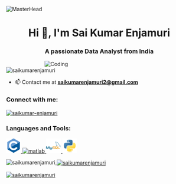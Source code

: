 ![MasterHead](https://i.pinimg.com/originals/79/c6/62/79c6621ebf8e0eb5f4dcec4903c33cd8.jpg)
<h1 align="center">Hi 👋, I'm Sai Kumar Enjamuri</h1>
<h3 align="center">A passionate Data Analyst from India</h3>
<img align="right" alt="Coding" width="400" src="https://imarticus.org/blog/wp-content/uploads/2020/09/rt.gif">

<p align="left"> <img src="https://komarev.com/ghpvc/?username=saikumarenjamuri&label=Profile%20views&color=0e75b6&style=flat" alt="saikumarenjamuri" /> </p>

- 📫 Contact me at **saikumarenjamuri2@gmail.com**

<h3 align="left">Connect with me:</h3>
<p align="left">
<a href="https://linkedin.com/in/saikumar-enjamuri" target="blank"><img align="center" src="https://raw.githubusercontent.com/rahuldkjain/github-profile-readme-generator/master/src/images/icons/Social/linked-in-alt.svg" alt="saikumar-enjamuri" height="30" width="40" /></a>
</p>

<h3 align="left">Languages and Tools:</h3>
<p align="left"> <a href="https://www.cprogramming.com/" target="_blank" rel="noreferrer"> <img src="https://raw.githubusercontent.com/devicons/devicon/master/icons/c/c-original.svg" alt="c" width="40" height="40"/> </a> <a href="https://www.mathworks.com/" target="_blank" rel="noreferrer"> <img src="https://upload.wikimedia.org/wikipedia/commons/2/21/Matlab_Logo.png" alt="matlab" width="40" height="40"/> </a> <a href="https://www.mysql.com/" target="_blank" rel="noreferrer"> <img src="https://raw.githubusercontent.com/devicons/devicon/master/icons/mysql/mysql-original-wordmark.svg" alt="mysql" width="40" height="40"/> </a> <a href="https://www.python.org" target="_blank" rel="noreferrer"> <img src="https://raw.githubusercontent.com/devicons/devicon/master/icons/python/python-original.svg" alt="python" width="40" height="40"/>   </p>

<p><img align="left" src="https://github-readme-stats.vercel.app/api/top-langs?username=saikumarenjamuri&show_icons=true&locale=en&layout=compact" alt="saikumarenjamuri" /></p>

<p>&nbsp;<img align="center" src="https://github-readme-stats.vercel.app/api?username=saikumarenjamuri&show_icons=true&locale=en" alt="saikumarenjamuri" /></p>

<p><img align="center" src="https://github-readme-streak-stats.herokuapp.com/?user=saikumarenjamuri&" alt="saikumarenjamuri" /></p>
